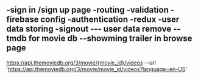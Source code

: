 -sign in /sign up page
-routing
-validation
-firebase config
-authentication
-redux
-user data storing
-signout --- user data remove
--tmdb for movie db
--showming trailer in browse page
--

https://api.themoviedb.org/3/movie/{movie_id}/videos
--url 'https://api.themoviedb.org/3/movie/movie_id/videos?language=en-US'
